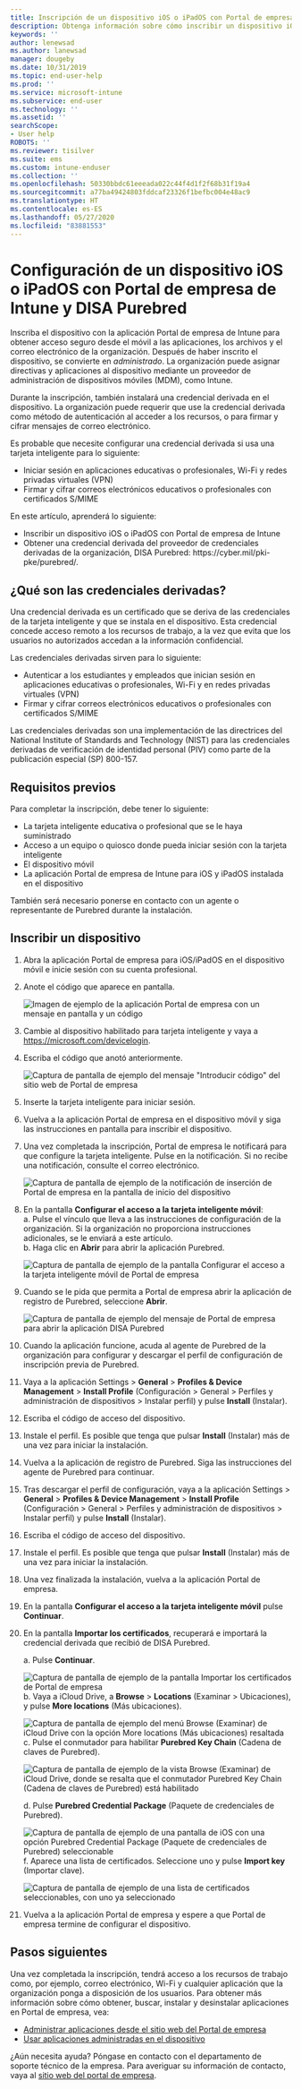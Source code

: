 ```yaml
---
title: Inscripción de un dispositivo iOS o iPadOS con Portal de empresa de Intune y DISA Purebred
description: Obtenga información sobre cómo inscribir un dispositivo iOS o iPadOS y cómo configurar la autenticación de credenciales derivadas con DISA Purebred.
keywords: ''
author: lenewsad
ms.author: lanewsad
manager: dougeby
ms.date: 10/31/2019
ms.topic: end-user-help
ms.prod: ''
ms.service: microsoft-intune
ms.subservice: end-user
ms.technology: ''
ms.assetid: ''
searchScope:
- User help
ROBOTS: ''
ms.reviewer: tisilver
ms.suite: ems
ms.custom: intune-enduser
ms.collection: ''
ms.openlocfilehash: 50330bbdc61eeeada022c44f4d1f2f68b31f19a4
ms.sourcegitcommit: a77ba49424803fddcaf23326f1befbc004e48ac9
ms.translationtype: HT
ms.contentlocale: es-ES
ms.lasthandoff: 05/27/2020
ms.locfileid: "83881553"
---
```

# <a name="set-up-ios-or-ipados-device-with-company-portal-and-disa-purebred"></a>Configuración de un dispositivo iOS o iPadOS con Portal de empresa de Intune y DISA Purebred  

Inscriba el dispositivo con la aplicación Portal de empresa de Intune para obtener acceso seguro desde el móvil a las aplicaciones, los archivos y el correo electrónico de la organización. Después de haber inscrito el dispositivo, se convierte en *administrado*. La organización puede asignar directivas y aplicaciones al dispositivo mediante un proveedor de administración de dispositivos móviles (MDM), como Intune.  

Durante la inscripción, también instalará una credencial derivada en el dispositivo. La organización puede requerir que use la credencial derivada como método de autenticación al acceder a los recursos, o para firmar y cifrar mensajes de correo electrónico. 

Es probable que necesite configurar una credencial derivada si usa una tarjeta inteligente para lo siguiente:

* Iniciar sesión en aplicaciones educativas o profesionales, Wi-Fi y redes privadas virtuales (VPN)
* Firmar y cifrar correos electrónicos educativos o profesionales con certificados S/MIME  

En este artículo, aprenderá lo siguiente:  

   * Inscribir un dispositivo iOS o iPadOS con Portal de empresa de Intune  
   * Obtener una credencial derivada del proveedor de credenciales derivadas de la organización, DISA Purebred: https:\//cyber.mil/pki-pke/purebred/.  

## <a name="what-are-derived-credentials"></a>¿Qué son las credenciales derivadas?  
Una credencial derivada es un certificado que se deriva de las credenciales de la tarjeta inteligente y que se instala en el dispositivo. Esta credencial concede acceso remoto a los recursos de trabajo, a la vez que evita que los usuarios no autorizados accedan a la información confidencial.  

Las credenciales derivadas sirven para lo siguiente: 
* Autenticar a los estudiantes y empleados que inician sesión en aplicaciones educativas o profesionales, Wi-Fi y en redes privadas virtuales (VPN)
* Firmar y cifrar correos electrónicos educativos o profesionales con certificados S/MIME

Las credenciales derivadas son una implementación de las directrices del National Institute of Standards and Technology (NIST) para las credenciales derivadas de verificación de identidad personal (PIV) como parte de la publicación especial (SP) 800-157.  

## <a name="prerequisites"></a>Requisitos previos

 Para completar la inscripción, debe tener lo siguiente:

* La tarjeta inteligente educativa o profesional que se le haya suministrado
* Acceso a un equipo o quiosco donde pueda iniciar sesión con la tarjeta inteligente
* El dispositivo móvil
* La aplicación Portal de empresa de Intune para iOS y iPadOS instalada en el dispositivo   

También será necesario ponerse en contacto con un agente o representante de Purebred durante la instalación.      

## <a name="enroll-device"></a>Inscribir un dispositivo  
1. Abra la aplicación Portal de empresa para iOS/iPadOS en el dispositivo móvil e inicie sesión con su cuenta profesional.  

2. Anote el código que aparece en pantalla.  

    ![Imagen de ejemplo de la aplicación Portal de empresa con un mensaje en pantalla y un código](./media/copy-code-intercede.png)  
3. Cambie al dispositivo habilitado para tarjeta inteligente y vaya a https://microsoft.com/devicelogin. 
4. Escriba el código que anotó anteriormente.  

    ![Captura de pantalla de ejemplo del mensaje "Introducir código" del sitio web de Portal de empresa](./media/enter-code-intercede.png)   

5. Inserte la tarjeta inteligente para iniciar sesión.  
6. Vuelva a la aplicación Portal de empresa en el dispositivo móvil y siga las instrucciones en pantalla para inscribir el dispositivo.  
7. Una vez completada la inscripción, Portal de empresa le notificará para que configure la tarjeta inteligente. Pulse en la notificación. Si no recibe una notificación, consulte el correo electrónico.   

    ![Captura de pantalla de ejemplo de la notificación de inserción de Portal de empresa en la pantalla de inicio del dispositivo](./media/action-required-in-app-intercede.png)  
8. En la pantalla **Configurar el acceso a la tarjeta inteligente móvil**:  
    a. Pulse el vínculo que lleva a las instrucciones de configuración de la organización. Si la organización no proporciona instrucciones adicionales, se le enviará a este artículo.  
    b. Haga clic en **Abrir** para abrir la aplicación Purebred.  

    ![Captura de pantalla de ejemplo de la pantalla Configurar el acceso a la tarjeta inteligente móvil de Portal de empresa](./media/smart-card-open-disa-purebred.png)  
9. Cuando se le pida que permita a Portal de empresa abrir la aplicación de registro de Purebred, seleccione **Abrir**.   

    ![Captura de pantalla de ejemplo del mensaje de Portal de empresa para abrir la aplicación DISA Purebred](./media/open-app-prompt-disa-purbred.png)  
10. Cuando la aplicación funcione, acuda al agente de Purebred de la organización para configurar y descargar el perfil de configuración de inscripción previa de Purebred.   
11. Vaya a la aplicación Settings > **General** > **Profiles & Device Management** > **Install Profile** (Configuración > General > Perfiles y administración de dispositivos > Instalar perfil) y pulse **Install** (Instalar).  
12. Escriba el código de acceso del dispositivo.  
13. Instale el perfil. Es posible que tenga que pulsar **Install** (Instalar) más de una vez para iniciar la instalación. 
14. Vuelva a la aplicación de registro de Purebred. Siga las instrucciones del agente de Purebred para continuar.  
 
15. Tras descargar el perfil de configuración, vaya a la aplicación Settings > **General** > **Profiles & Device Management** > **Install Profile** (Configuración > General > Perfiles y administración de dispositivos > Instalar perfil) y pulse **Install** (Instalar).   
16.  Escriba el código de acceso del dispositivo.
17. Instale el perfil. Es posible que tenga que pulsar **Install** (Instalar) más de una vez para iniciar la instalación. 
18. Una vez finalizada la instalación, vuelva a la aplicación Portal de empresa.  
19.  En la pantalla **Configurar el acceso a la tarjeta inteligente móvil** pulse **Continuar**.  

20. En la pantalla **Importar los certificados**, recuperará e importará la credencial derivada que recibió de DISA Purebred.  

    a. Pulse **Continuar**.   

    ![Captura de pantalla de ejemplo de la pantalla Importar los certificados de Portal de empresa](./media/import-certificate-disa-purebred.png)  
    b. Vaya a iCloud Drive, a **Browse** > **Locations** (Examinar > Ubicaciones), y pulse **More locations** (Más ubicaciones).  

    ![Captura de pantalla de ejemplo del menú Browse (Examinar) de iCloud Drive con la opción More locations (Más ubicaciones) resaltada](./media/icloud-drive-more-locations.png)  
    c. Pulse el conmutador para habilitar **Purebred Key Chain** (Cadena de claves de Purebred).  

    ![Captura de pantalla de ejemplo de la vista Browse (Examinar) de iCloud Drive, donde se resalta que el conmutador Purebred Key Chain (Cadena de claves de Purebred) está habilitado](./media/icloud-drive-enable-purebred-keychain.png)   

    d. Pulse **Purebred Credential Package** (Paquete de credenciales de Purebred).  

    ![Captura de pantalla de ejemplo de una pantalla de iOS con una opción Purebred Credential Package (Paquete de credenciales de Purebred) seleccionable](./media/purebred-credential-package.png)  
    f. Aparece una lista de certificados. Seleccione uno y pulse **Import key** (Importar clave).  

    ![Captura de pantalla de ejemplo de una lista de certificados seleccionables, con uno ya seleccionado](./media/import-purebred-keychain.png) 
21. Vuelva a la aplicación Portal de empresa y espere a que Portal de empresa termine de configurar el dispositivo.   

## <a name="next-steps"></a>Pasos siguientes  
Una vez completada la inscripción, tendrá acceso a los recursos de trabajo como, por ejemplo, correo electrónico, Wi-Fi y cualquier aplicación que la organización ponga a disposición de los usuarios. Para obtener más información sobre cómo obtener, buscar, instalar y desinstalar aplicaciones en Portal de empresa, vea:

* [Administrar aplicaciones desde el sitio web del Portal de empresa](manage-apps-cpweb.md)  
* [Usar aplicaciones administradas en el dispositivo](use-managed-apps-on-your-device-ios.md)  

¿Aún necesita ayuda? Póngase en contacto con el departamento de soporte técnico de la empresa. Para averiguar su información de contacto, vaya al [sitio web del portal de empresa](https://go.microsoft.com/fwlink/?linkid=2010980).

